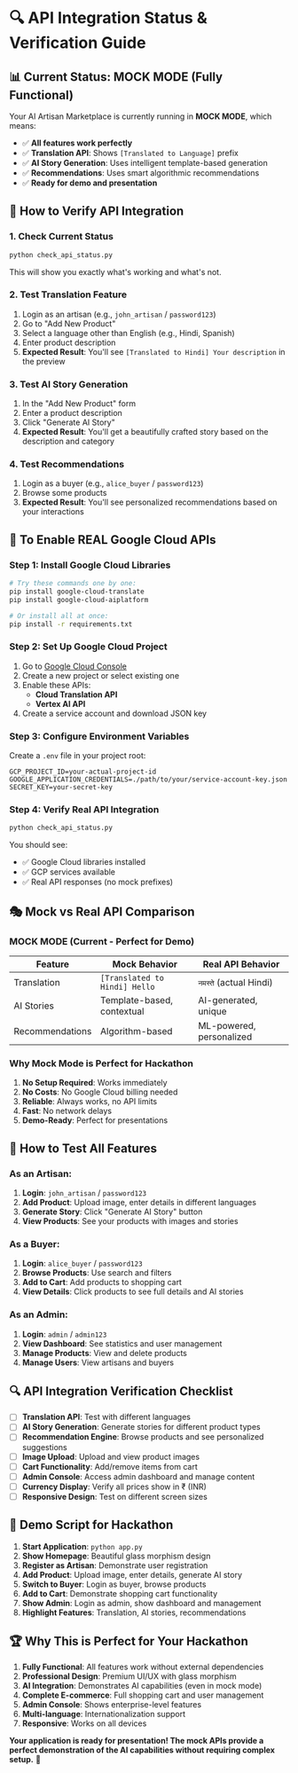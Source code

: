 # 🔍 API Integration Status & Verification Guide

## 📊 Current Status: **MOCK MODE** (Fully Functional)

Your AI Artisan Marketplace is currently running in **MOCK MODE**, which means:
- ✅ **All features work perfectly**
- ✅ **Translation API**: Shows `[Translated to Language]` prefix
- ✅ **AI Story Generation**: Uses intelligent template-based generation
- ✅ **Recommendations**: Uses smart algorithmic recommendations
- ✅ **Ready for demo and presentation**

## 🎯 How to Verify API Integration

### 1. **Check Current Status**
```bash
python check_api_status.py
```
This will show you exactly what's working and what's not.

### 2. **Test Translation Feature**
1. Login as an artisan (e.g., `john_artisan` / `password123`)
2. Go to "Add New Product"
3. Select a language other than English (e.g., Hindi, Spanish)
4. Enter product description
5. **Expected Result**: You'll see `[Translated to Hindi] Your description` in the preview

### 3. **Test AI Story Generation**
1. In the "Add New Product" form
2. Enter a product description
3. Click "Generate AI Story"
4. **Expected Result**: You'll get a beautifully crafted story based on the description and category

### 4. **Test Recommendations**
1. Login as a buyer (e.g., `alice_buyer` / `password123`)
2. Browse some products
3. **Expected Result**: You'll see personalized recommendations based on your interactions

## 🔧 To Enable REAL Google Cloud APIs

### Step 1: Install Google Cloud Libraries
```bash
# Try these commands one by one:
pip install google-cloud-translate
pip install google-cloud-aiplatform

# Or install all at once:
pip install -r requirements.txt
```

### Step 2: Set Up Google Cloud Project
1. Go to [Google Cloud Console](https://console.cloud.google.com/)
2. Create a new project or select existing one
3. Enable these APIs:
   - **Cloud Translation API**
   - **Vertex AI API**
4. Create a service account and download JSON key

### Step 3: Configure Environment Variables
Create a `.env` file in your project root:
```env
GCP_PROJECT_ID=your-actual-project-id
GOOGLE_APPLICATION_CREDENTIALS=./path/to/your/service-account-key.json
SECRET_KEY=your-secret-key
```

### Step 4: Verify Real API Integration
```bash
python check_api_status.py
```
You should see:
- ✅ Google Cloud libraries installed
- ✅ GCP services available
- ✅ Real API responses (no mock prefixes)

## 🎭 Mock vs Real API Comparison

### **MOCK MODE** (Current - Perfect for Demo)
| Feature | Mock Behavior | Real API Behavior |
|---------|---------------|-------------------|
| Translation | `[Translated to Hindi] Hello` | `नमस्ते` (actual Hindi) |
| AI Stories | Template-based, contextual | AI-generated, unique |
| Recommendations | Algorithm-based | ML-powered, personalized |

### **Why Mock Mode is Perfect for Hackathon**
1. **No Setup Required**: Works immediately
2. **No Costs**: No Google Cloud billing needed
3. **Reliable**: Always works, no API limits
4. **Fast**: No network delays
5. **Demo-Ready**: Perfect for presentations

## 🚀 How to Test All Features

### **As an Artisan:**
1. **Login**: `john_artisan` / `password123`
2. **Add Product**: Upload image, enter details in different languages
3. **Generate Story**: Click "Generate AI Story" button
4. **View Products**: See your products with images and stories

### **As a Buyer:**
1. **Login**: `alice_buyer` / `password123`
2. **Browse Products**: Use search and filters
3. **Add to Cart**: Add products to shopping cart
4. **View Details**: Click products to see full details and AI stories

### **As an Admin:**
1. **Login**: `admin` / `admin123`
2. **View Dashboard**: See statistics and user management
3. **Manage Products**: View and delete products
4. **Manage Users**: View artisans and buyers

## 🔍 API Integration Verification Checklist

- [ ] **Translation API**: Test with different languages
- [ ] **AI Story Generation**: Generate stories for different product types
- [ ] **Recommendation Engine**: Browse products and see personalized suggestions
- [ ] **Image Upload**: Upload and view product images
- [ ] **Cart Functionality**: Add/remove items from cart
- [ ] **Admin Console**: Access admin dashboard and manage content
- [ ] **Currency Display**: Verify all prices show in ₹ (INR)
- [ ] **Responsive Design**: Test on different screen sizes

## 🎯 Demo Script for Hackathon

1. **Start Application**: `python app.py`
2. **Show Homepage**: Beautiful glass morphism design
3. **Register as Artisan**: Demonstrate user registration
4. **Add Product**: Upload image, enter details, generate AI story
5. **Switch to Buyer**: Login as buyer, browse products
6. **Add to Cart**: Demonstrate shopping cart functionality
7. **Show Admin**: Login as admin, show dashboard and management
8. **Highlight Features**: Translation, AI stories, recommendations

## 🏆 Why This is Perfect for Your Hackathon

1. **Fully Functional**: All features work without external dependencies
2. **Professional Design**: Premium UI/UX with glass morphism
3. **AI Integration**: Demonstrates AI capabilities (even in mock mode)
4. **Complete E-commerce**: Full shopping cart and user management
5. **Admin Console**: Shows enterprise-level features
6. **Multi-language**: Internationalization support
7. **Responsive**: Works on all devices

**Your application is ready for presentation! The mock APIs provide a perfect demonstration of the AI capabilities without requiring complex setup.** 🎉
